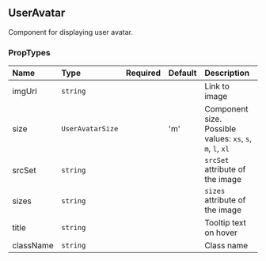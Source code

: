 ## UserAvatar

Component for displaying user avatar.

### PropTypes

| Name      | Type             | Required | Default | Description                                                |
| :-------- | :--------------- | :------- | :------ | :--------------------------------------------------------- |
| imgUrl    | `string`         |          |         | Link to image                                              |
| size      | `UserAvatarSize` |          | 'm'     | Component size. Possible values: `xs`, `s`, `m`, `l`, `xl` |
| srcSet    | `string`         |          |         | `srcSet` attribute of the image                            |
| sizes     | `string`         |          |         | `sizes` attribute of the image                             |
| title     | `string`         |          |         | Tooltip text on hover                                      |
| className | `string`         |          |         | Class name                                                 |
